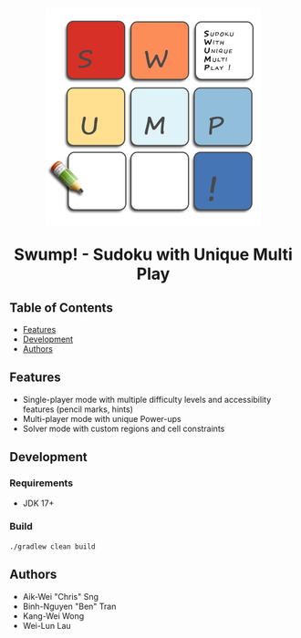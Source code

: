 <h1 align="center">
  <img src="./src/main/dist/img/logo.png" alt="Logo">

  <p align="center">Swump! - Sudoku with Unique Multi Play</p>
</h1>

## Table of Contents

- [Features](#features)
- [Development](#development)
- [Authors](#authors)

## Features

- Single-player mode with multiple difficulty levels and accessibility features (pencil marks, hints)
- Multi-player mode with unique Power-ups
- Solver mode with custom regions and cell constraints

## Development

### Requirements

- JDK 17+

### Build

```shell
./gradlew clean build
```

## Authors

- Aik-Wei "Chris" Sng
- Binh-Nguyen "Ben" Tran
- Kang-Wei Wong
- Wei-Lun Lau
